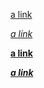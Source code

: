 [a link](http://example.com)

*[a link](http://example.com)*

**[a link](http://example.com)**

***[a link](http://example.com)***
